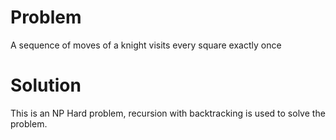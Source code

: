 # Problem
A sequence of moves of a knight visits every square exactly once

# Solution
This is an NP Hard problem, recursion with backtracking is used to solve the problem.
